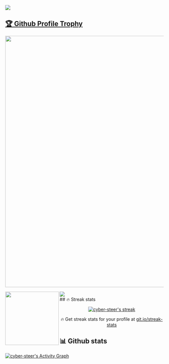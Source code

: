 <a href="https://hits.seeyoufarm.com"><img src="https://hits.seeyoufarm.com/api/count/incr/badge.svg?url=https%3A%2F%2Fgithub.com%2Fcyber-steer&count_bg=%2379C83D&title_bg=%23555555&icon=github.svg&icon_color=%23E7E7E7&title=hits&edge_flat=false"/></a> <br>
<a href="https://github.com/cyber-steer/github-profile-trophy"><h2>🏆 Github Profile Trophy</h2></a>
<a href="https://github.com/cyber-steer/github-profile-trophy">
  <img width=800 src="https://github-profile-trophy.vercel.app/?username=cyber-steer&column=8&theme=gruvbox&no-frame=true"/>
</a>
<br>
<div>
  <img height="170" align="left" src="https://github-readme-stats.vercel.app/api?username=cyber-steer&count_private=true&include_all_commits=true" />
  <img src="https://github-readme-stats.vercel.app/api/top-langs/?username=cyber-steer&layout=compact" />
</div>
## 🔥 Streak stats

<!-- GitHub Readme Streak Stats - https://github.com/cyber-steer/github-readme-streak-stats -->
<p align="center">
  <a href="https://github.com/cyber-steer/github-readme-streak-stats">
    <img title="🔥 Get streak stats for your profile at git.io/streak-stats" alt="cyber-steer's streak" src="https://streak-stats.demolab.com/?user=cyber-steer&theme=monokai-metallian&hide_border=true"/>
  </a>
  <p align="center">🔥 Get streak stats for your profile at <a href="https://git.io/streak-stats">git.io/streak-stats</a></p>
</p>

## 📊 Github stats

<a href="https://github.com/ashutosh00710/github-readme-activity-graph"><img alt="cyber-steer's Activity Graph" src="(https://activity-graph.herokuapp.com/graph?username=cyber-steer)](https://github.com/ashutosh00710/github-readme-activity-graph)" /></a>
